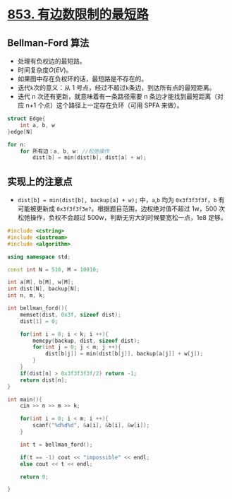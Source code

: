 # [853. 有边数限制的最短路](https://www.acwing.com/activity/content/problem/content/922/1/)

## Bellman-Ford 算法

- 处理有负权边的最短路。
- 时间复杂度$O(EV)$。
- 如果图中存在负权环的话，最短路是不存在的。
- 迭代`k`次的意义：从 1 号点，经过不超过`k`条边，到达所有点的最短距离。
- 迭代 n 次还有更新，就意味着有一条路径需要 n 条边才能找到最短距离（对应 n+1 个点）这个路径上一定存在负环（可用 SPFA 来做）。

```c++
struct Edge{
    int a, b, w
}edge[N]

for n:
    for 所有边：a, b, w: //松弛操作
        dist[b] = min(dist[b], dist[a] + w);
```

## 实现上的注意点

- `dist[b] = min(dist[b], backup[a] + w);` 中，`a`,`b` 均为 `0x3f3f3f3f`，`b` 有可能被更新成 `0x3f3f3f3e?`。根据题目范围，边权绝对值不超过 1w，500 次松弛操作，负权不会超过 500w，判断无穷大的时候要宽松一点，1e8 足够。

```c++
#include <cstring>
#include <iostream>
#include <algorithm>

using namespace std;

const int N = 510, M = 10010;

int a[M], b[M], w[M];
int dist[N], backup[N];
int n, m, k;

int bellman_ford(){
    memset(dist, 0x3f, sizeof dist);
    dist[1] = 0;

    for(int i = 0; i < k; i ++){
        memcpy(backup, dist, sizeof dist);
        for(int j = 0; j < m; j ++){
            dist[b[j]] = min(dist[b[j]], backup[a[j]] + w[j]);
        }
    }
    if(dist[n] > 0x3f3f3f3f/2) return -1;
    return dist[n];
}

int main(){
    cin >> n >> m >> k;

    for(int i = 0; i < m; i ++){
        scanf("%d%d%d", &a[i], &b[i], &w[i]);
    }

    int t = bellman_ford();

    if(t == -1) cout << "impossible" << endl;
    else cout << t << endl;

    return 0;

}
```
